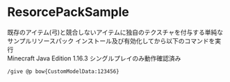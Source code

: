 # ResorcePackSample
既存のアイテム(弓)と競合しないアイテムに独自のテクスチャを付与する単純なサンプルリソースパック
インストール及び有効化してから以下のコマンドを実行  
Minecraft Java Edition 1.16.3 シングルプレイのみ動作確認済み
```
/give @p bow{CustomModelData:123456}
```
